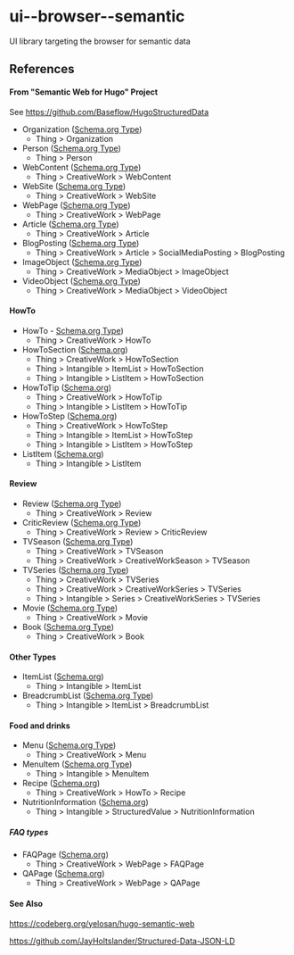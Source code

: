 # ui--browser--semantic
UI library targeting the browser for semantic data

## References

#### From "Semantic Web for Hugo" Project

See https://github.com/Baseflow/HugoStructuredData

- Organization ([Schema.org Type](https://schema.org/Organization))
  - Thing > Organization
- Person ([Schema.org Type](https://schema.org/Person))
  - Thing > Person
- WebContent ([Schema.org Type](https://schema.org/WebContent))
  - Thing > CreativeWork > WebContent
- WebSite ([Schema.org Type](https://schema.org/WebSite))
  - Thing > CreativeWork > WebSite
- WebPage ([Schema.org Type](https://schema.org/WebPage))
  - Thing > CreativeWork > WebPage
- Article ([Schema.org Type](https://schema.org/Article))
  - Thing > CreativeWork > Article
- BlogPosting ([Schema.org Type](https://schema.org/BlogPosting))
  - Thing > CreativeWork > Article > SocialMediaPosting > BlogPosting
- ImageObject ([Schema.org Type](https://schema.org/ImageObject))
  - Thing > CreativeWork > MediaObject > ImageObject
- VideoObject ([Schema.org Type](https://schema.org/VideoObject))
  - Thing > CreativeWork > MediaObject > VideoObject

#### HowTo

- HowTo - [Schema.org Type](https://schema.org/HowTo))
  - Thing > CreativeWork > HowTo
- HowToSection ([Schema.org](https://schema.org/HowToSection))
  - Thing > CreativeWork > HowToSection
  - Thing > Intangible > ItemList > HowToSection
  - Thing > Intangible > ListItem > HowToSection
- HowToTip ([Schema.org](https://schema.org/HowToTip))
  - Thing > CreativeWork > HowToTip
  - Thing > Intangible > ListItem > HowToTip
- HowToStep ([Schema.org](https://schema.org/HowToStep))
  - Thing > CreativeWork > HowToStep
  - Thing > Intangible > ItemList > HowToStep
  - Thing > Intangible > ListItem > HowToStep
- ListItem ([Schema.org](https://schema.org/ListItem))
  - Thing > Intangible > ListItem

#### Review

- Review ([Schema.org Type](https://schema.org/Review))
  - Thing > CreativeWork > Review
- CriticReview ([Schema.org Type](https://schema.org/CriticReview))
  - Thing > CreativeWork > Review > CriticReview
- TVSeason ([Schema.org Type](https://schema.org/TVSeason))
  - Thing > CreativeWork > TVSeason
  - Thing > CreativeWork > CreativeWorkSeason > TVSeason
- TVSeries ([Schema.org Type](https://schema.org/TVSeries))
  - Thing > CreativeWork > TVSeries
  - Thing > CreativeWork > CreativeWorkSeries > TVSeries
  - Thing > Intangible > Series > CreativeWorkSeries > TVSeries
- Movie ([Schema.org Type](https://schema.org/Movie))
  - Thing > CreativeWork > Movie
- Book ([Schema.org Type](https://schema.org/Book))
  - Thing > CreativeWork > Book

#### Other Types

- ItemList ([Schema.org](https://schema.org/ItemList))
  - Thing > Intangible > ItemList
- BreadcrumbList ([Schema.org Type](https://schema.org/BreadcrumbList))
  - Thing > Intangible > ItemList > BreadcrumbList


#### Food and drinks

- Menu ([Schema.org Type](https://schema.org/Menu))
  - Thing > CreativeWork > Menu
- MenuItem ([Schema.org Type](https://schema.org/MenuItem))
  - Thing > Intangible > MenuItem
- Recipe ([Schema.org](https://schema.org/Recipe))
  - Thing > CreativeWork > HowTo > Recipe
- NutritionInformation  ([Schema.org](https://schema.org/NutritionInformation))
  - Thing > Intangible > StructuredValue > NutritionInformation

##### FAQ types

- FAQPage ([Schema.org](https://schema.org/FAQPage))
  - Thing > CreativeWork > WebPage > FAQPage
- QAPage ([Schema.org](https://schema.org/QAPage))
  - Thing > CreativeWork > WebPage > QAPage

#### See Also

https://codeberg.org/yelosan/hugo-semantic-web

https://github.com/JayHoltslander/Structured-Data-JSON-LD

